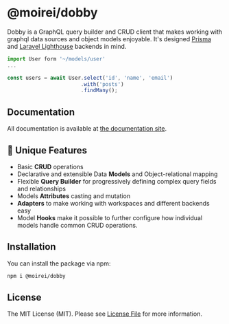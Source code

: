 # @moirei/dobby

Dobby is a GraphQL query builder and CRUD client that makes working with graphql data sources and object models enjoyable. It's designed [Prisma](https://www.prisma.io/) and [Laravel Lighthouse](https://lighthouse-php.com/) backends in mind.

```javascript
import User form '~/models/user'
...

const users = await User.select('id', 'name', 'email')
                        .with('posts')
                        .findMany();
```



## Documentation

All documentation is available at [the documentation site](https://moirei.github.io/dobby).


## :green_heart: Unique Features

- Basic **CRUD** operations
- Declarative and extensible Data **Models** and Object-relational mapping
- Flexible **Query Builder** for progressively defining complex query fields and relationships
- Models **Attributes** casting and mutation
- **Adapters** to make working with workspaces and different backends easy
- Model **Hooks** make it possible to further configure how individual models handle common CRUD operations.


## Installation

You can install the package via npm:

```bash
npm i @moirei/dobby
```

## License

The MIT License (MIT). Please see [License File](LICENSE.md) for more information.
